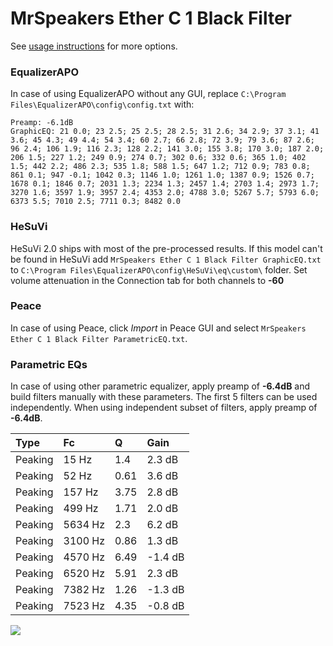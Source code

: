 # MrSpeakers Ether C 1 Black Filter
See [usage instructions](https://github.com/jaakkopasanen/AutoEq#usage) for more options.

### EqualizerAPO
In case of using EqualizerAPO without any GUI, replace `C:\Program Files\EqualizerAPO\config\config.txt`
with:
```
Preamp: -6.1dB
GraphicEQ: 21 0.0; 23 2.5; 25 2.5; 28 2.5; 31 2.6; 34 2.9; 37 3.1; 41 3.6; 45 4.3; 49 4.4; 54 3.4; 60 2.7; 66 2.8; 72 3.9; 79 3.6; 87 2.6; 96 2.4; 106 1.9; 116 2.3; 128 2.2; 141 3.0; 155 3.8; 170 3.0; 187 2.0; 206 1.5; 227 1.2; 249 0.9; 274 0.7; 302 0.6; 332 0.6; 365 1.0; 402 1.5; 442 2.2; 486 2.3; 535 1.8; 588 1.5; 647 1.2; 712 0.9; 783 0.8; 861 0.1; 947 -0.1; 1042 0.3; 1146 1.0; 1261 1.0; 1387 0.9; 1526 0.7; 1678 0.1; 1846 0.7; 2031 1.3; 2234 1.3; 2457 1.4; 2703 1.4; 2973 1.7; 3270 1.6; 3597 1.9; 3957 2.4; 4353 2.0; 4788 3.0; 5267 5.7; 5793 6.0; 6373 5.5; 7010 2.5; 7711 0.3; 8482 0.0
```

### HeSuVi
HeSuVi 2.0 ships with most of the pre-processed results. If this model can't be found in HeSuVi add
`MrSpeakers Ether C 1 Black Filter GraphicEQ.txt` to `C:\Program Files\EqualizerAPO\config\HeSuVi\eq\custom\` folder.
Set volume attenuation in the Connection tab for both channels to **-60**

### Peace
In case of using Peace, click *Import* in Peace GUI and select `MrSpeakers Ether C 1 Black Filter ParametricEQ.txt`.

### Parametric EQs
In case of using other parametric equalizer, apply preamp of **-6.4dB** and build filters manually
with these parameters. The first 5 filters can be used independently.
When using independent subset of filters, apply preamp of **-6.4dB**.

| Type    | Fc      |    Q | Gain    |
|:--------|:--------|:-----|:--------|
| Peaking | 15 Hz   | 1.4  | 2.3 dB  |
| Peaking | 52 Hz   | 0.61 | 3.6 dB  |
| Peaking | 157 Hz  | 3.75 | 2.8 dB  |
| Peaking | 499 Hz  | 1.71 | 2.0 dB  |
| Peaking | 5634 Hz | 2.3  | 6.2 dB  |
| Peaking | 3100 Hz | 0.86 | 1.3 dB  |
| Peaking | 4570 Hz | 6.49 | -1.4 dB |
| Peaking | 6520 Hz | 5.91 | 2.3 dB  |
| Peaking | 7382 Hz | 1.26 | -1.3 dB |
| Peaking | 7523 Hz | 4.35 | -0.8 dB |

![](https://raw.githubusercontent.com/jaakkopasanen/AutoEq/master/results/innerfidelity/sbaf-serious/MrSpeakers%20Ether%20C%201%20Black%20Filter/MrSpeakers%20Ether%20C%201%20Black%20Filter.png)